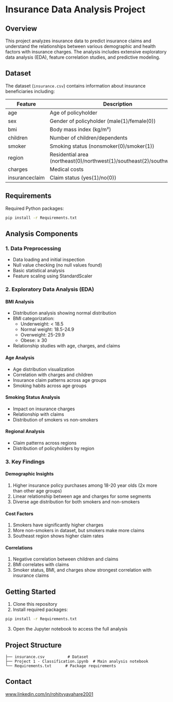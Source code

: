 # Insurance Data Analysis Project

## Overview
This project analyzes insurance data to predict insurance claims and understand the relationships between various demographic and health factors with insurance charges. The analysis includes extensive exploratory data analysis (EDA), feature correlation studies, and predictive modeling.

## Dataset
The dataset (`insurance.csv`) contains information about insurance beneficiaries including:

| Feature | Description |
|---------|-------------|
| age | Age of policyholder |
| sex | Gender of policyholder (male(1)/female(0)) |
| bmi | Body mass index (kg/m²) |
| children | Number of children/dependents |
| smoker | Smoking status (nonsmoker(0)/smoker(1)) |
| region | Residential area (northeast(0)/northwest(1)/southeast(2)/southwest(3)) |
| charges | Medical costs |
| insuranceclaim | Claim status (yes(1)/no(0)) |

## Requirements
Required Python packages:
```bash
pip install -r Requirements.txt
```

## Analysis Components

### 1. Data Preprocessing
- Data loading and initial inspection
- Null value checking (no null values found)
- Basic statistical analysis
- Feature scaling using StandardScaler

### 2. Exploratory Data Analysis (EDA)

#### BMI Analysis
- Distribution analysis showing normal distribution
- BMI categorization:
  - Underweight: < 18.5
  - Normal weight: 18.5-24.9
  - Overweight: 25-29.9
  - Obese: ≥ 30
- Relationship studies with age, charges, and claims

#### Age Analysis
- Age distribution visualization
- Correlation with charges and children
- Insurance claim patterns across age groups
- Smoking habits across age groups

#### Smoking Status Analysis
- Impact on insurance charges
- Relationship with claims
- Distribution of smokers vs non-smokers

#### Regional Analysis
- Claim patterns across regions
- Distribution of policyholders by region

### 3. Key Findings

#### Demographic Insights
1. Higher insurance policy purchases among 18-20 year olds (2x more than other age groups)
2. Linear relationship between age and charges for some segments
3. Diverse age distribution for both smokers and non-smokers

#### Cost Factors
1. Smokers have significantly higher charges
2. More non-smokers in dataset, but smokers make more claims
3. Southeast region shows higher claim rates

#### Correlations
1. Negative correlation between children and claims
2. BMI correlates with claims
3. Smoker status, BMI, and charges show strongest correlation with insurance claims


## Getting Started
1. Clone this repository
2. Install required packages:
```bash
pip install -r Requirements.txt
```
3. Open the Jupyter notebook to access the full analysis

## Project Structure
```
├── insurance.csv          # Dataset
├── Project 1 - Classification.ipynb  # Main analysis notebook
└── Requirements.txt      # Package requirements
```


## Contact
www.linkedin.com/in/rohitvyavahare2001